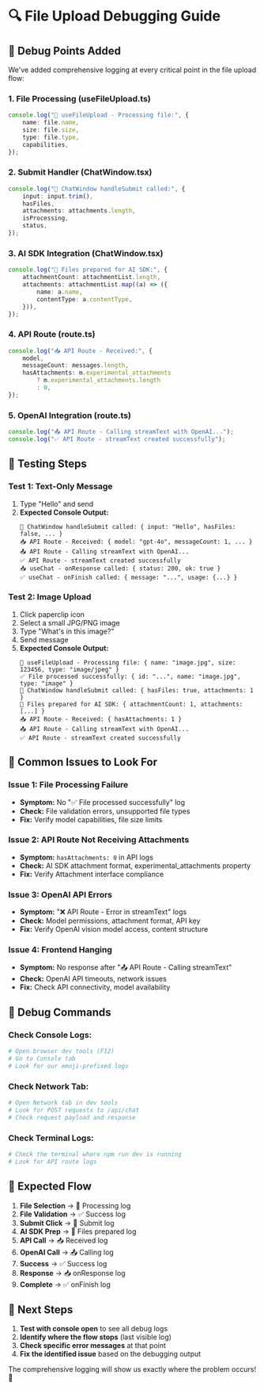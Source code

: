 # 🔍 File Upload Debugging Guide

## 🎯 Debug Points Added

We've added comprehensive logging at every critical point in the file upload flow:

### **1. File Processing (useFileUpload.ts)**

```typescript
console.log("🔄 useFileUpload - Processing file:", {
    name: file.name,
    size: file.size,
    type: file.type,
    capabilities,
});
```

### **2. Submit Handler (ChatWindow.tsx)**

```typescript
console.log("🚀 ChatWindow handleSubmit called:", {
    input: input.trim(),
    hasFiles,
    attachments: attachments.length,
    isProcessing,
    status,
});
```

### **3. AI SDK Integration (ChatWindow.tsx)**

```typescript
console.log("📁 Files prepared for AI SDK:", {
    attachmentCount: attachmentList.length,
    attachments: attachmentList.map((a) => ({
        name: a.name,
        contentType: a.contentType,
    })),
});
```

### **4. API Route (route.ts)**

```typescript
console.log("📥 API Route - Received:", {
    model,
    messageCount: messages.length,
    hasAttachments: m.experimental_attachments
        ? m.experimental_attachments.length
        : 0,
});
```

### **5. OpenAI Integration (route.ts)**

```typescript
console.log("📤 API Route - Calling streamText with OpenAI...");
console.log("✅ API Route - streamText created successfully");
```

## 🧪 Testing Steps

### **Test 1: Text-Only Message**

1. Type "Hello" and send
2. **Expected Console Output:**
    ```
    🚀 ChatWindow handleSubmit called: { input: "Hello", hasFiles: false, ... }
    📥 API Route - Received: { model: "gpt-4o", messageCount: 1, ... }
    📤 API Route - Calling streamText with OpenAI...
    ✅ API Route - streamText created successfully
    📥 useChat - onResponse called: { status: 200, ok: true }
    ✅ useChat - onFinish called: { message: "...", usage: {...} }
    ```

### **Test 2: Image Upload**

1. Click paperclip icon
2. Select a small JPG/PNG image
3. Type "What's in this image?"
4. Send message
5. **Expected Console Output:**
    ```
    🔄 useFileUpload - Processing file: { name: "image.jpg", size: 123456, type: "image/jpeg" }
    ✅ File processed successfully: { id: "...", name: "image.jpg", type: "image" }
    🚀 ChatWindow handleSubmit called: { hasFiles: true, attachments: 1 }
    📁 Files prepared for AI SDK: { attachmentCount: 1, attachments: [...] }
    📥 API Route - Received: { hasAttachments: 1 }
    📤 API Route - Calling streamText with OpenAI...
    ✅ API Route - streamText created successfully
    ```

## 🚨 Common Issues to Look For

### **Issue 1: File Processing Failure**

-   **Symptom:** No "✅ File processed successfully" log
-   **Check:** File validation errors, unsupported file types
-   **Fix:** Verify model capabilities, file size limits

### **Issue 2: API Route Not Receiving Attachments**

-   **Symptom:** `hasAttachments: 0` in API logs
-   **Check:** AI SDK attachment format, experimental_attachments property
-   **Fix:** Verify Attachment interface compliance

### **Issue 3: OpenAI API Errors**

-   **Symptom:** "❌ API Route - Error in streamText" logs
-   **Check:** Model permissions, attachment format, API key
-   **Fix:** Verify OpenAI vision model access, content structure

### **Issue 4: Frontend Hanging**

-   **Symptom:** No response after "📤 API Route - Calling streamText"
-   **Check:** OpenAI API timeouts, network issues
-   **Fix:** Check API connectivity, model availability

## 🔧 Debug Commands

### **Check Console Logs:**

```bash
# Open browser dev tools (F12)
# Go to Console tab
# Look for our emoji-prefixed logs
```

### **Check Network Tab:**

```bash
# Open Network tab in dev tools
# Look for POST requests to /api/chat
# Check request payload and response
```

### **Check Terminal Logs:**

```bash
# Check the terminal where npm run dev is running
# Look for API route logs
```

## 🎯 Expected Flow

1. **File Selection** → 🔄 Processing log
2. **File Validation** → ✅ Success log
3. **Submit Click** → 🚀 Submit log
4. **AI SDK Prep** → 📁 Files prepared log
5. **API Call** → 📥 Received log
6. **OpenAI Call** → 📤 Calling log
7. **Success** → ✅ Success log
8. **Response** → 📥 onResponse log
9. **Complete** → ✅ onFinish log

## 🚀 Next Steps

1. **Test with console open** to see all debug logs
2. **Identify where the flow stops** (last visible log)
3. **Check specific error messages** at that point
4. **Fix the identified issue** based on the debugging output

The comprehensive logging will show us exactly where the problem occurs! 🎯
